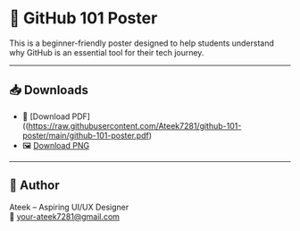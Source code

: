 # 📌 GitHub 101 Poster

This is a beginner-friendly poster designed to help students understand why GitHub is an essential tool for their tech journey.

---

## 📥 Downloads

- 📄 [Download PDF]((https://raw.githubusercontent.com/Ateek7281/github-101-poster/main/github-101-poster.pdf)  
- 🖼️ [Download PNG](https://raw.githubusercontent.com/Ateek7281/github-101-poster/main/github-101-poster.png)

---

## 👤 Author
Ateek – Aspiring UI/UX Designer  
📧 your-ateek7281@gmail.com
